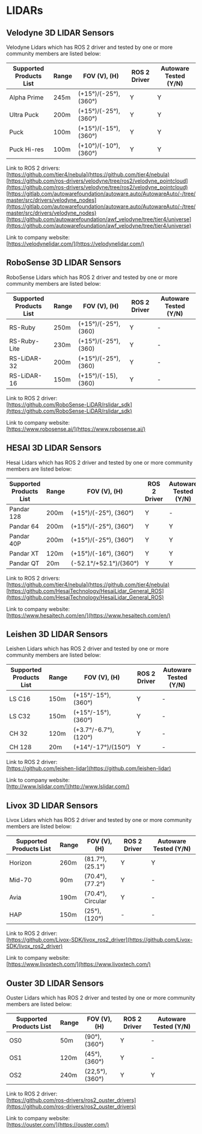 # LIDARs

## **Velodyne 3D LIDAR Sensors**

Velodyne Lidars which has ROS 2 driver and tested by one or more community members are listed below:

| Supported Products List | Range | FOV (V), (H)          | ROS 2 Driver | Autoware Tested (Y/N) |
| ----------------------- | ----- | --------------------- | ------------ | --------------------- |
| Alpha Prime             | 245m  | (+15°)/(-25°), (360°) | Y            | Y                     |
| Ultra Puck              | 200m  | (+15°)/(-25°), (360°) | Y            | Y                     |
| Puck                    | 100m  | (+15°)/(-15°), (360°) | Y            | Y                     |
| Puck Hi-res             | 100m  | (+10°)/(-10°), (360°) | Y            | Y                     |

Link to ROS 2 drivers:  
[https://github.com/tier4/nebula](https://github.com/tier4/nebula)  
[https://github.com/ros-drivers/velodyne/tree/ros2/velodyne_pointcloud](https://github.com/ros-drivers/velodyne/tree/ros2/velodyne_pointcloud)  
[https://gitlab.com/autowarefoundation/autoware.auto/AutowareAuto/-/tree/master/src/drivers/velodyne_nodes](https://gitlab.com/autowarefoundation/autoware.auto/AutowareAuto/-/tree/master/src/drivers/velodyne_nodes)
[https://github.com/autowarefoundation/awf_velodyne/tree/tier4/universe](https://github.com/autowarefoundation/awf_velodyne/tree/tier4/universe)

Link to company website:  
[https://velodynelidar.com/](https://velodynelidar.com/)

## **RoboSense 3D LIDAR Sensors**

RoboSense Lidars which has ROS 2 driver and tested by one or more community members are listed below:

| Supported Products List | Range | FOV (V), (H)         | ROS 2 Driver | Autoware Tested (Y/N) |
| ----------------------- | ----- | -------------------- | ------------ | --------------------- |
| RS-Ruby                 | 250m  | (+15°)/(-25°), (360) | Y            | -                     |
| RS-Ruby-Lite            | 230m  | (+15°)/(-25°), (360) | Y            | -                     |
| RS-LiDAR-32             | 200m  | (+15°)/(-25°), (360) | Y            | -                     |
| RS-LiDAR-16             | 150m  | (+15°)/(-15), (360)  | Y            | -                     |

Link to ROS 2 driver:  
[https://github.com/RoboSense-LiDAR/rslidar_sdk](https://github.com/RoboSense-LiDAR/rslidar_sdk)

Link to company website:  
[https://www.robosense.ai/](https://www.robosense.ai/)

## **HESAI 3D LIDAR Sensors**

Hesai Lidars which has ROS 2 driver and tested by one or more community members are listed below:

| Supported Products List | Range | FOV (V), (H)           | ROS 2 Driver | Autoware Tested (Y/N) |
| ----------------------- | ----- | ---------------------- | ------------ | --------------------- |
| Pandar 128              | 200m  | (+15°)/(-25°), (360°)  | Y            | -                     |
| Pandar 64               | 200m  | (+15°)/(-25°), (360°)  | Y            | Y                     |
| Pandar 40P              | 200m  | (+15°)/(-25°), (360°)  | Y            | Y                     |
| Pandar XT               | 120m  | (+15°)/(-16°), (360°)  | Y            | Y                     |
| Pandar QT               | 20m   | (-52.1°/+52.1°)/(360°) | Y            | Y                     |

Link to ROS 2 drivers:  
[https://github.com/tier4/nebula](https://github.com/tier4/nebula)  
[https://github.com/HesaiTechnology/HesaiLidar_General_ROS](https://github.com/HesaiTechnology/HesaiLidar_General_ROS)

Link to company website:  
[https://www.hesaitech.com/en/](https://www.hesaitech.com/en/)

## **Leishen 3D LIDAR Sensors**

Leishen Lidars which has ROS 2 driver and tested by one or more community members are listed below:

| Supported Products List | Range | FOV (V), (H)         | ROS 2 Driver | Autoware Tested (Y/N) |
| ----------------------- | ----- | -------------------- | ------------ | --------------------- |
| LS C16                  | 150m  | (+15°/-15°), (360°)  | Y            | -                     |
| LS C32                  | 150m  | (+15°/-15°), (360°)  | Y            | -                     |
| CH 32                   | 120m  | (+3.7°/-6.7°),(120°) | Y            | -                     |
| CH 128                  | 20m   | (+14°/-17°)/(150°)   | Y            | -                     |

Link to ROS 2 driver:  
[https://github.com/leishen-lidar](https://github.com/leishen-lidar)

Link to company website:  
[http://www.lslidar.com/](http://www.lslidar.com/)

## **Livox 3D LIDAR Sensors**

Livox Lidars which has ROS 2 driver and tested by one or more community members are listed below:

| Supported Products List | Range | FOV (V), (H)      | ROS 2 Driver | Autoware Tested (Y/N) |
| ----------------------- | ----- | ----------------- | ------------ | --------------------- |
| Horizon                 | 260m  | (81.7°), (25.1°)  | Y            | Y                     |
| Mid-70                  | 90m   | (70.4°), (77.2°)  | Y            | -                     |
| Avia                    | 190m  | (70.4°), Circular | Y            | -                     |
| HAP                     | 150m  | (25°), (120°)     | -            | -                     |

Link to ROS 2 driver:  
[https://github.com/Livox-SDK/livox_ros2_driver](https://github.com/Livox-SDK/livox_ros2_driver)

Link to company website:  
[https://www.livoxtech.com/](https://www.livoxtech.com/)

## **Ouster 3D LIDAR Sensors**

Ouster Lidars which has ROS 2 driver and tested by one or more community members are listed below:

| Supported Products List | Range | FOV (V), (H)    | ROS 2 Driver | Autoware Tested (Y/N) |
| ----------------------- | ----- | --------------- | ------------ | --------------------- |
| OS0                     | 50m   | (90°), (360°)   | Y            | -                     |
| OS1                     | 120m  | (45°), (360°)   | Y            | -                     |
| OS2                     | 240m  | (22,5°), (360°) | Y            | Y                     |

Link to ROS 2 driver:  
[https://github.com/ros-drivers/ros2_ouster_drivers](https://github.com/ros-drivers/ros2_ouster_drivers)

Link to company website:  
[https://ouster.com/](https://ouster.com/)
